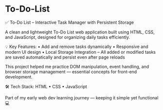 # To-Do-List

✅ To-Do List – Interactive Task Manager with Persistent Storage

A clean and lightweight To-Do List web application built using HTML, CSS, and JavaScript, designed for organizing daily tasks efficiently.

💡 Key Features:
• Add and remove tasks dynamically
• Responsive and modern UI design
• Local Storage Integration – All added or modified tasks are saved automatically and persist even after page reloads

This project helped me practice DOM manipulation, event handling, and browser storage management — essential concepts for front-end development.

🛠️ Tech Stack:
HTML • CSS • JavaScript

Part of my early web dev learning journey — keeping it simple yet functional 💻
